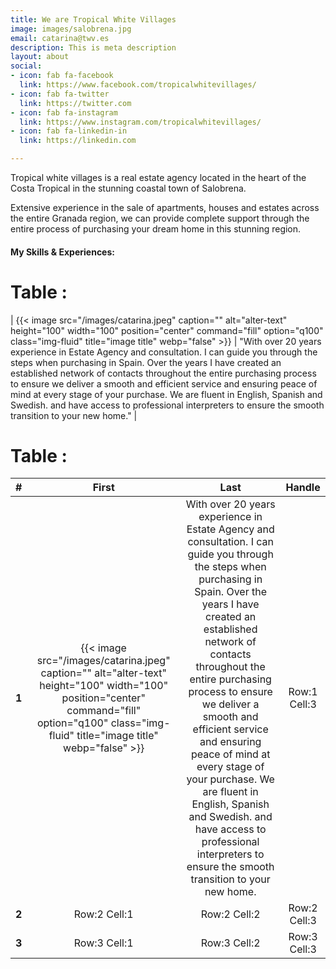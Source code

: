 ```yaml
---
title: We are Tropical White Villages
image: images/salobrena.jpg
email: catarina@twv.es
description: This is meta description
layout: about
social:
- icon: fab fa-facebook
  link: https://www.facebook.com/tropicalwhitevillages/
- icon: fab fa-twitter
  link: https://twitter.com
- icon: fab fa-instagram
  link: https://www.instagram.com/tropicalwhitevillages/
- icon: fab fa-linkedin-in
  link: https://linkedin.com

---
```

Tropical white villages is a real estate agency located in the heart of the Costa Tropical in the stunning coastal town of Salobrena.

Extensive experience in the sale of apartments, houses and estates across the entire Granada region, we can provide complete support through the entire process of purchasing your dream home in this stunning region.

#### My Skills & Experiences:


# Table :   
| {{< image src="/images/catarina.jpeg" caption="" alt="alter-text" height="100" width="100" position="center" command="fill" option="q100" class="img-fluid" title="image title" webp="false" >}}   |  "With over 20 years experience in Estate Agency and consultation. I can guide you through the steps when purchasing in Spain. Over the years I have created an established network of contacts throughout the entire purchasing process to ensure we deliver a smooth and efficient service and ensuring peace of mind at every stage of your purchase. We are fluent in English, Spanish and Swedish. and have access to professional interpreters to ensure the smooth transition to your new home."    |

# Table :
| #           | First             | Last              | Handle  |
| :-----------: | :-------------:     |:-------------:    | :-----:|
| **1**      | {{< image src="/images/catarina.jpeg" caption="" alt="alter-text" height="100" width="100" position="center" command="fill" option="q100" class="img-fluid" title="image title" webp="false" >}}     |With over 20 years experience in Estate Agency and consultation. I can guide you through the steps when purchasing in Spain. Over the years I have created an established network of contacts throughout the entire purchasing process to ensure we deliver a smooth and efficient service and ensuring peace of mind at every stage of your purchase. We are fluent in English, Spanish and Swedish. and have access to professional interpreters to ensure the smooth transition to your new home.      | Row:1 Cell:3 |
| **2**      | Row:2 Cell:1      | Row:2 Cell:2      |   Row:2 Cell:3 |
| **3**      | Row:3 Cell:1      | Row:3 Cell:2      |    Row:3 Cell:3 |
